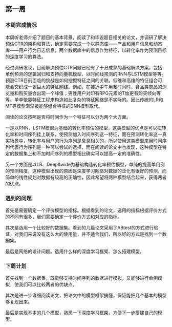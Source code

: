 ## 第一周

### 本周完成情况

本周听老师介绍了题目的基本背景，阅读了和毕设题目相关的论文，并调研了解决预估CTR的架构和算法，确定需要完成一个以静态库——产品和用户信息和动态库——用户行为日志信息，两个数据库中的信息作为特征，以转化率作为预测目标的深度学习的算法。

经过调研发现，目前解决预估CTR问题已经有了十分成熟的基础解决方案，包括单例预测的逻辑回归和支持向量机模型、以时间线预测的RNN与LSTM模型等等。预测CTR目前面临的挑战是如何挖掘特征之间的关联。低维和高维的特征组合可能会交织成一张巨大的特征网络。例如，在接近中午用餐时间时，食品类商品的浏览量和购买量会出现一个峰值；男性用户对印有RPG元素的T恤更有购买倾向等等。单单依靠特征工程来构造如此复杂的特征网络是不实际的。因此传统的LR和MF等模型渐渐被能够组合特征的DNN模型取代。

阅读的论文按照是否将时间作为一个特征可以分为两个大方面。

一是以RNN、LSTM模型为基础的转化率预估的模型，这类模型的优点是可以把转化率和时间序列挂上联系，使预测加入时间序列这一特征，而在预测转化率这一真实场景中，转化率与用户的行为序列是息息相关的，所以使用这类模型来用时间序列代表行为序列是一种可以尝试的选择，而在阅读的论文中也发现，这种模型在特定的数据集上和不加时间序列的模型相比确实可以提高一定的准确性。

另一个方面是以LR、Deep&wide为基础构造转化率预估模型，单纯的提高单用例的预测精度，这种模型出现的原因是深度学习网络对数据的泛化有很好的预测，而简单的线性规划对数据有较高的正确性，因此希望将两种模型结合起来，获得两者的优点。

### 遇到的问题

首先是需要确定一个评价模型的指标。根据看到的论文，选用的指标根据评价方式的不同有很多，我们需要确定一个评价方式和对应的指标。

其次是选用一个比较好的数据集。看到的几篇论文采用了ABtest的方式进行验证，对我们来说没有这么大的使用量，并不适合我们，所以好的方式是找到一个数据集。

最后是网络的设计问题。选用什么样的深度学习框架、怎么搭建模型。

### 下周计划

首先找到一个数据集，既能够支持时间序列的数据进行模拟，又能够进行单例模拟，使我们可以比较两者的优缺点。

其次是进一步详细阅读论文，把论文中的模型框架搞懂，保证能把几个基本的模型够复现出来。

最后是实现基本的几个模型，熟悉一下深度学习框架，方便下一步搭建自己的模型。

